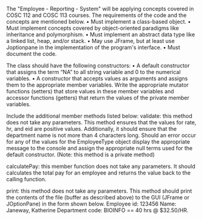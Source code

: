 The "Employee - Reporting - System" will be applying concepts covered in COSC 112 and COSC 113 courses. The requirements of the code and the concepts are mentioned below.
	•	Must implement a class-based object.
	•	Must implement concepts covered by object-oriented paradigms like inheritance and polymorphism.
	•	Must implement an abstract data type like a linked list, heap, and/or stack.
	•	May use JFrame, but at least use Joptionpane in the implementation of the program's interface.
	•	Must document the code.

 The class should have the following constructors:
	•	A default constructor that assigns the term “NA” to all string variable and 0 to the numerical variables.
	•	A constructor that accepts values as arguments and assigns them to the appropriate member variables.
Write the appropriate mutator functions (setters) that store values in these member variables and accessor functions (getters) 
that return the values of the private member variables.

Include the additional member methods listed below:
validate: this method does not take any parameters. This method ensures that the values for rate, hr, and eid are positive values. 
Additionally, it should ensure that the department name is not more than 4 characters long. 
Should an error occur for any of the values for the EmployeeType object display the appropriate message to the console and assign the appropriate 
null terms used for the default constructor. (Note: this method is a private method)

calculatePay: this member function does not take any parameters. It should calculates the total pay for an employee and returns the value back to the calling function.

print: this method does not take any parameters.
This method should print the contents of the file (buffer as described above) to the GUI (JFrame or JOptionPane) in the form shown below.
Employee id: 123456 Name: Janeway, Katherine Department code: BIOINFO == 40 hrs @ $32.50/HR.



